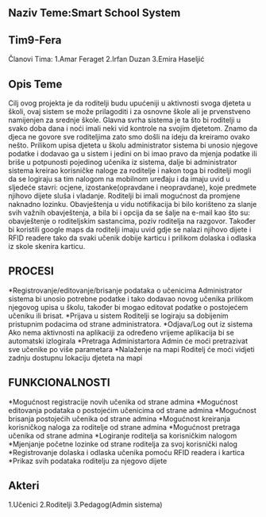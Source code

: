 ## Naziv Teme:Smart School System

## Tim9-Fera
Članovi Tima:
  1.Amar Feraget
  2.Irfan Duzan
  3.Emira Haseljić
  
## Opis Teme

Cilj ovog projekta je da roditelji budu upućeniji u aktivnosti svoga djeteta u školi, ovaj sistem se može prilagoditi i za osnovne škole ali je prvenstveno namijenjen za srednje škole. Glavna svrha sistema je ta što bi roditelji u svako doba dana i noći imali neki vid kontrole na svojim djetetom. Znamo da djeca ne govore sve roditeljima zato smo došli na ideju da kreiramo ovako nešto. Prilikom upisa djeteta u školu administrator sistema bi unosio njegove podatke i dodavao ga u sistem i jedini on bi imao pravo da mjenja podatke ili briše u potpunosti pojedinog učenika iz sistema, dalje bi administrator sistema kreirao korisničke naloge za roditelje i nakon toga bi roditelji mogli da se logiraju sa tim nalogom na mobilnom uređaju i da imaju uvid u sljedeće stavri: ocjene, izostanke(opravdane i neopravdane), koje predmete njihovo dijete sluša i vladanje. Roditelji bi imali mogućnost da promjene naknadno lozinku. Obavještenja u vidu notifikacija bi bilo korišteno za slanje svih važnih obavještenja, a bila bi i opcija da se šalje na e-mail kao što su: obavještenje o roditeljskim sastancima, poziv roditelja na razgovor. Također bi koristili google maps da roditelji imaju uvid gdje se nalazi njihovo dijete i RFID readere tako da svaki učenik dobije karticu i prilikom dolaska i odlaska iz skole skenira karticu. 

## PROCESI
*Registrovanje/editovanje/brisanje podataka o učenicima
Administrator sistema bi unosio potrebne podatke i tako dodavao novog učenika prilikom njegovog upisa u školu, također bi mogao editovat podatke o postojećem učeniku ili brisat.
*Prijava u sistem
Roditelji se logiraju sa dobijenim pristupnim podacima od strane administratora.
*Odjava/Log out iz sistema
Ako nema aktivnosti na aplikaciji za određeno vrijeme aplikacija bi se automatski izlogirala
*Pretraga Administartora
Admin će moći pretrazivat sve učenike po više parametara
*Nalaženje na mapi
Roditelj će moći vidjeti zadnju dostupnu lokaciju djeteta na mapi

## FUNKCIONALNOSTI
*Mogućnost registracije novih učenika od strane admina
*Mogućnost editovanja podataka o postojećim učenicima od strane admina
*Mogućnost  brisanja postojećih učenika od strane admina
*Mogućnost kreiranja korisničkog naloga za roditelje od strane admina
*Mogućnost pretraga učenika od strane admina
*Logiranje roditelja sa korisničkim nalogom
*Mjenjanje početne lozinke od strane roditelja za svoj korisnički nalog
*Registrovanje dolaska i odlaska učenika pomoću RFID readera i kartica
*Prikaz svih podataka roditelju za njegovo dijete

## Akteri
1.Učenici
2.Roditelji
3.Pedagog(Admin sistema)
